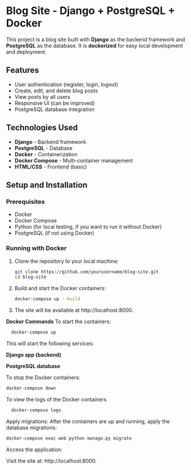 # Blog Site - Django + PostgreSQL + Docker

This project is a blog site built with **Django** as the backend framework and **PostgreSQL** as the database. It is **dockerized** for easy local development and deployment.

## Features

- User authentication (register, login, logout)
- Create, edit, and delete blog posts
- View posts by all users
- Responsive UI (can be improved)
- PostgreSQL database integration

## Technologies Used

- **Django** - Backend framework
- **PostgreSQL** - Database
- **Docker** - Containerization
- **Docker Compose** - Multi-container management
- **HTML/CSS** - Frontend (basic)

## Setup and Installation

### Prerequisites

- Docker
- Docker Compose
- Python (for local testing, if you want to run it without Docker)
- PostgreSQL (if not using Docker)

### Running with Docker

1. Clone the repository to your local machine:

   ```bash
   git clone https://github.com/yourusername/blog-site.git
   cd blog-site

2. Build and start the Docker containers:
   ```bash
   docker-compose up --build

3. The site will be available at http://localhost:8000.

**Docker Commands**
To start the containers:
```bash
  docker-compose up
```
This will start the following services:

  **Django app (backend)**
  
  **PostgreSQL database**


To stop the Docker containers:
  ```bash
  docker-compose down
```
To view the logs of the Docker containers

```bash
  docker-compose logs
```

Apply migrations: After the containers are up and running, apply the database migrations:

```bash
docker-compose exec web python manage.py migrate
```

Access the application:

Visit the site at: http://localhost:8000.

